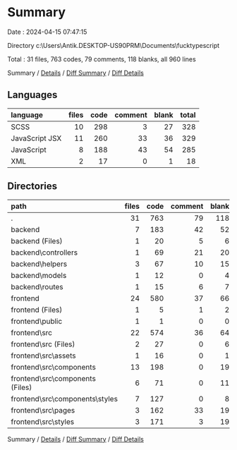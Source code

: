 # Summary

Date : 2024-04-15 07:47:15

Directory c:\\Users\\Antik.DESKTOP-US90PRM\\Documents\\fucktypescript

Total : 31 files,  763 codes, 79 comments, 118 blanks, all 960 lines

Summary / [Details](details.md) / [Diff Summary](diff.md) / [Diff Details](diff-details.md)

## Languages
| language | files | code | comment | blank | total |
| :--- | ---: | ---: | ---: | ---: | ---: |
| SCSS | 10 | 298 | 3 | 27 | 328 |
| JavaScript JSX | 11 | 260 | 33 | 36 | 329 |
| JavaScript | 8 | 188 | 43 | 54 | 285 |
| XML | 2 | 17 | 0 | 1 | 18 |

## Directories
| path | files | code | comment | blank | total |
| :--- | ---: | ---: | ---: | ---: | ---: |
| . | 31 | 763 | 79 | 118 | 960 |
| backend | 7 | 183 | 42 | 52 | 277 |
| backend (Files) | 1 | 20 | 5 | 6 | 31 |
| backend\\controllers | 1 | 69 | 21 | 20 | 110 |
| backend\\helpers | 3 | 67 | 10 | 15 | 92 |
| backend\\models | 1 | 12 | 0 | 4 | 16 |
| backend\\routes | 1 | 15 | 6 | 7 | 28 |
| frontend | 24 | 580 | 37 | 66 | 683 |
| frontend (Files) | 1 | 5 | 1 | 2 | 8 |
| frontend\\public | 1 | 1 | 0 | 0 | 1 |
| frontend\\src | 22 | 574 | 36 | 64 | 674 |
| frontend\\src (Files) | 2 | 27 | 0 | 6 | 33 |
| frontend\\src\\assets | 1 | 16 | 0 | 1 | 17 |
| frontend\\src\\components | 13 | 198 | 0 | 19 | 217 |
| frontend\\src\\components (Files) | 6 | 71 | 0 | 11 | 82 |
| frontend\\src\\components\\styles | 7 | 127 | 0 | 8 | 135 |
| frontend\\src\\pages | 3 | 162 | 33 | 19 | 214 |
| frontend\\src\\styles | 3 | 171 | 3 | 19 | 193 |

Summary / [Details](details.md) / [Diff Summary](diff.md) / [Diff Details](diff-details.md)